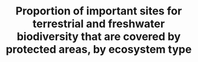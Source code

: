 ---
data_non_statistical: true
goal_meta_link: http://unstats.un.org/sdgs/files/metadata-compilation/Metadata-Goal-15.pdf
goal_meta_link_page: 4
graph: null
graph_status_notes: unk
graph_title: Proportion of important sites for terrestrial and freshwater biodiversity
  that are covered by protected areas, by ecosystem type
graph_type: null
graph_type_description: EPA does not have data
has_metadata: false
indicator: 15.1.2
indicator_name: Proportion of important sites for terrestrial and freshwater biodiversity
  that are covered by protected areas, by ecosystem type
indicator_variable: null
layout: indicator
permalink: /15-1-2/
published: true
reporting_status: notstarted
sdg_goal: 15
source_active_1: true
source_notes_1: null
source_title_1: null
target: By 2020, ensure the conservation, restoration and sustainable use of terrestrial
  and inland freshwater ecosystems and their services, in particular forests, wetlands,
  mountains and drylands, in line with obligations under international agreements.
target_id: '15.1'
title: Proportion of important sites for terrestrial and freshwater biodiversity that
  are covered by protected areas, by ecosystem type
un_custodial_agency: 'UNEP-WCMC, UNEP (Partnering Agencies: Ramsar)'
un_designated_tier: '1'
variable_description: null
variable_notes: null
---